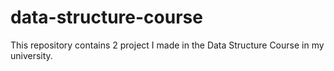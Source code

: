 # data-structure-course
This repository contains 2 project I made in the Data Structure Course in my university.
